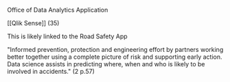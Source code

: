 Office of Data Analytics Application

[[Qlik Sense]] (35)

This is likely linked to the Road Safety App

"Informed prevention, protection and engineering effort by partners working better together using a complete picture of risk and supporting early action. Data science assists in predicting where, when and who is likely to be involved in accidents." (2 p.57)


